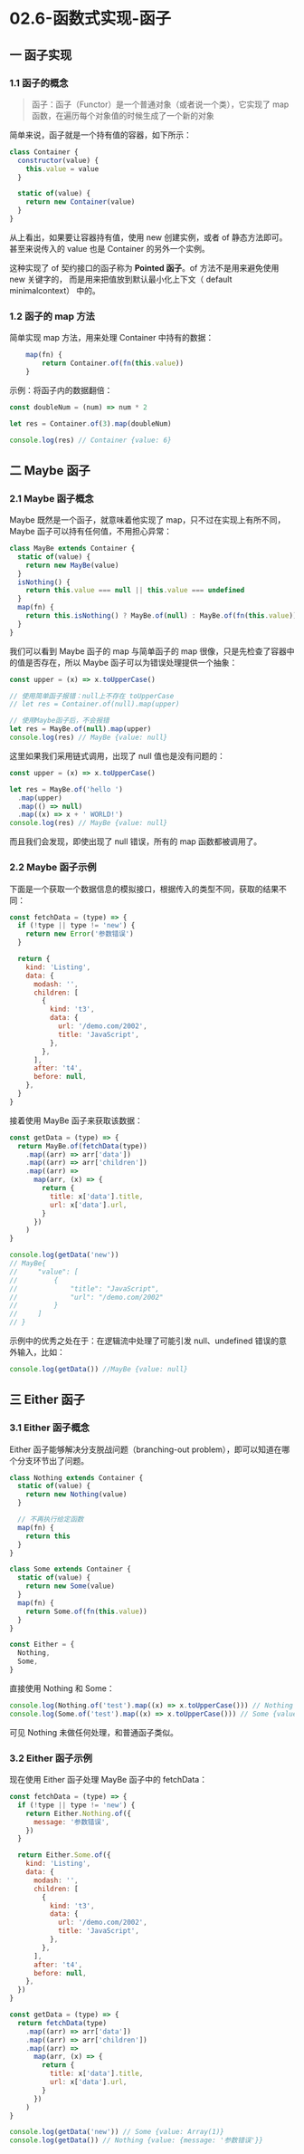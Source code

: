 # 02.6-函数式实现-函子

## 一 函子实现

### 1.1 函子的概念

> 函子：函子（Functor）是一个普通对象（或者说一个类），它实现了 map 函数，在遍历每个对象值的时候生成了一个新的对象

简单来说，函子就是一个持有值的容器，如下所示：

```js
class Container {
  constructor(value) {
    this.value = value
  }

  static of(value) {
    return new Container(value)
  }
}
```

从上看出，如果要让容器持有值，使用 new 创建实例，或者 of 静态方法即可。甚至来说传入的 value 也是 Container 的另外一个实例。

这种实现了 of 契约接口的函子称为 **Pointed 函子**。of 方法不是用来避免使用 new 关键字的， 而是用来把值放到默认最小化上下文（ default minimalcontext） 中的。

### 1.2 函子的 map 方法

简单实现 map 方法，用来处理 Container 中持有的数据：

```js
    map(fn) {
        return Container.of(fn(this.value))
    }
```

示例：将函子内的数据翻倍：

```js
const doubleNum = (num) => num * 2

let res = Container.of(3).map(doubleNum)

console.log(res) // Container {value: 6}
```

## 二 Maybe 函子

### 2.1 Maybe 函子概念

Maybe 既然是一个函子，就意味着他实现了 map，只不过在实现上有所不同，Maybe 函子可以持有任何值，不用担心异常：

```js
class MayBe extends Container {
  static of(value) {
    return new MayBe(value)
  }
  isNothing() {
    return this.value === null || this.value === undefined
  }
  map(fn) {
    return this.isNothing() ? MayBe.of(null) : MayBe.of(fn(this.value))
  }
}
```

我们可以看到 Maybe 函子的 map 与简单函子的 map 很像，只是先检查了容器中的值是否存在，所以 Maybe 函子可以为错误处理提供一个抽象：

```js
const upper = (x) => x.toUpperCase()

// 使用简单函子报错：null上不存在 toUpperCase
// let res = Container.of(null).map(upper)

// 使用Maybe函子后，不会报错
let res = MayBe.of(null).map(upper)
console.log(res) // MayBe {value: null}
```

这里如果我们采用链式调用，出现了 null 值也是没有问题的：

```js
const upper = (x) => x.toUpperCase()

let res = MayBe.of('hello ')
  .map(upper)
  .map(() => null)
  .map((x) => x + ' WORLD!')
console.log(res) // MayBe {value: null}
```

而且我们会发现，即使出现了 null 错误，所有的 map 函数都被调用了。

### 2.2 Maybe 函子示例

下面是一个获取一个数据信息的模拟接口，根据传入的类型不同，获取的结果不同：

```js
const fetchData = (type) => {
  if (!type || type != 'new') {
    return new Error('参数错误')
  }

  return {
    kind: 'Listing',
    data: {
      modash: '',
      children: [
        {
          kind: 't3',
          data: {
            url: '/demo.com/2002',
            title: 'JavaScript',
          },
        },
      ],
      after: 't4',
      before: null,
    },
  }
}
```

接着使用 MayBe 函子来获取该数据：

```js
const getData = (type) => {
  return MayBe.of(fetchData(type))
    .map((arr) => arr['data'])
    .map((arr) => arr['children'])
    .map((arr) =>
      map(arr, (x) => {
        return {
          title: x['data'].title,
          url: x['data'].url,
        }
      })
    )
}

console.log(getData('new'))
// MayBe{
//     "value": [
//         {
//             "title": "JavaScript",
//             "url": "/demo.com/2002"
//         }
//     ]
// }
```

示例中的优秀之处在于：在逻辑流中处理了可能引发 null、undefined 错误的意外输入，比如：

```js
console.log(getData()) //MayBe {value: null}
```

## 三 Either 函子

### 3.1 Either 函子概念

Either 函子能够解决分支脱战问题（branching-out problem），即可以知道在哪个分支环节出了问题。

```js
class Nothing extends Container {
  static of(value) {
    return new Nothing(value)
  }

  // 不再执行给定函数
  map(fn) {
    return this
  }
}

class Some extends Container {
  static of(value) {
    return new Some(value)
  }
  map(fn) {
    return Some.of(fn(this.value))
  }
}

const Either = {
  Nothing,
  Some,
}
```

直接使用 Nothing 和 Some：

```js
console.log(Nothing.of('test').map((x) => x.toUpperCase())) // Nothing {value: 'test'}
console.log(Some.of('test').map((x) => x.toUpperCase())) // Some {value: 'TEST'}
```

可见 Nothing 未做任何处理，和普通函子类似。

### 3.2 Either 函子示例

现在使用 Either 函子处理 MayBe 函子中的 fetchData：

```js
const fetchData = (type) => {
  if (!type || type != 'new') {
    return Either.Nothing.of({
      message: '参数错误',
    })
  }

  return Either.Some.of({
    kind: 'Listing',
    data: {
      modash: '',
      children: [
        {
          kind: 't3',
          data: {
            url: '/demo.com/2002',
            title: 'JavaScript',
          },
        },
      ],
      after: 't4',
      before: null,
    },
  })
}

const getData = (type) => {
  return fetchData(type)
    .map((arr) => arr['data'])
    .map((arr) => arr['children'])
    .map((arr) =>
      map(arr, (x) => {
        return {
          title: x['data'].title,
          url: x['data'].url,
        }
      })
    )
}

console.log(getData('new')) // Some {value: Array(1)}
console.log(getData()) // Nothing {value: {message: '参数错误'}}
```
